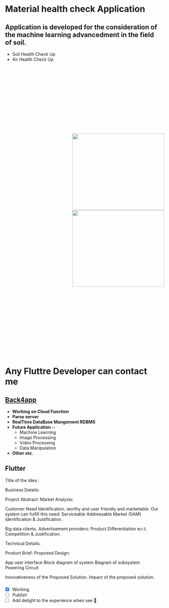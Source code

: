 # Material health check Application

 ## Application is developed for the consideration of the machine learning advancedment in the field of soil.

- Soil Health Check Up
- Air Health Check Up
<!-- ![soil](https://d2r55xnwy6nx47.cloudfront.net/uploads/2021/07/Soil2880x1620_Lede.jpg) -->
<div style='display:inline-block; padding:20px; margin:200px'>
  <img src='https://d2r55xnwy6nx47.cloudfront.net/uploads/2021/07/Soil2880x1620_Lede.jpg' width='300px' height='250px'>
    <img src='https://ec.europa.eu/environment/air/quality/legislation/images/air.jpg' width='300px' height='250'>
  </div>
<br>


 #   Any Fluttre Developer can contact me <br>
 ##  [Back4app](www.back4app.com)
  - **Working on Cloud Function**
  - **Parse server**
  - **RealTime DataBase Mangement RDBMS**
  - **Future Application :-**
    - Machine Learning
    - Image Processing
    - Video Processing
    - Data Manipulation
  - **Other etc.**
 ##  Flutter
 
   
   
   
   
   

Title of the Idea :

Business Details:

Project Abstract:
Market Analysis:

Customer Need Identification.
worthy and user friendly and marketable.
Our system can fulfill this need:
Serviceable Addressable Market (SAM) Identification & Justification.

Big data clients.
Advertisement providers:
Product Differentiation w.r.t. Competition & Justification.

Technical Details:

Product Brief:
Proposed Design:

App user interface
Block diagram of system
Biagram of subsystem
Powering Circuit

Innovativeness of the Proposed Solution.
Impact of the proposed solution.

   
   
   
   
   
 ### 
- [x] Working
- [ ] Publish
- [ ] Add delight to the experience when see :tada:
